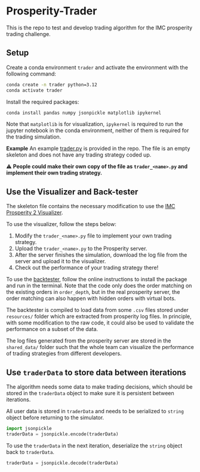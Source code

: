 # Prosperity-Trader
This is the repo to test and develop trading algorithm for the IMC prosperity trading challenge.

## Setup
Create a conda environment `trader` and activate the environment with the following command:
```bash
conda create -n trader python=3.12
conda activate trader
```
Install the required packages:
```bash
conda install pandas numpy jsonpickle matplotlib ipykernel
```
Note that `matplotlib` is for visualization, `ipykernel` is required to run the jupyter notebook in the conda environment, neither of them is required for the trading simulation.

**Example**
An example [trader.py](trader.py) is provided in the repo.
The file is an empty skeleton and does not have any trading strategy coded up.

:warning: **People could make their own copy of the file as `trader_<name>.py` and implement their own trading strategy.**

## Use the Visualizer and Back-tester
The skeleton file contains the necessary modification to use the [IMC Prosperity 2 Visualizer](https://jmerle.github.io/imc-prosperity-2-visualizer/).

To use the visualizer, follow the steps below:
1. Modify the `trader_<name>.py` file to implement your own trading strategy.
2. Upload the `trader_<name>.py` to the Prosperity server.
3. After the server finishes the simulation, download the log file from the server and upload it to the visualizer.
4. Check out the performance of your trading strategy there!

To use the [backtester](https://github.com/jmerle/imc-prosperity-2-backtester), follow the online instructions to install the package and run in the terminal.
Note that the code only does the order matching on the existing orders in `order_depth`, but in the real prosperity server, the order matching can also happen with hidden orders with virtual bots.

The backtester is compiled to load data from some `.csv` files stored under `resources/` folder which are extracted from prosperity log files.
In principle, with some modification to the raw code, it could also be used to validate the performance on a subset of the data.

The log files generated from the prosperity server are stored in the `shared_data/` folder such that the whole team can visualize the performance of trading strategies from different developers.

## Use `traderData` to store data between iterations
The algorithm needs some data to make trading decisions, which should be stored in the `traderData` object to make sure it is persistent between iterations.

All user data is stored in `traderData` and needs to be serialized to `string` object before returning to the simulator.
```python
import jsonpickle
traderData = jsonpickle.encode(traderData)
```
To use the `traderData` in the next iteration, deserialize the `string` object back to `traderData`.
```python
traderData = jsonpickle.decode(traderData)
```